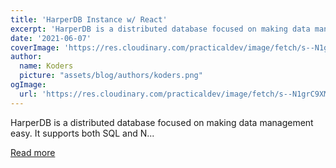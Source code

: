 ```yaml
---
title: 'HarperDB Instance w/ React'
excerpt: 'HarperDB is a distributed database focused on making data management easy. It supports both SQL and N...'
date: '2021-06-07'
coverImage: 'https://res.cloudinary.com/practicaldev/image/fetch/s--N1grC9XM--/c_imagga_scale,f_auto,fl_progressive,h_420,q_auto,w_1000/https://dev-to-uploads.s3.amazonaws.com/uploads/articles/004muaic2y78mj68w45f.png'
author:
  name: Koders
  picture: "assets/blog/authors/koders.png"
ogImage:
  url: 'https://res.cloudinary.com/practicaldev/image/fetch/s--N1grC9XM--/c_imagga_scale,f_auto,fl_progressive,h_420,q_auto,w_1000/https://dev-to-uploads.s3.amazonaws.com/uploads/articles/004muaic2y78mj68w45f.png'
---
```


HarperDB is a distributed database focused on making data management easy. It supports both SQL and N...

[Read more](https://dev.to/sinhapiyush/harperdb-instance-w-react-19nc)
